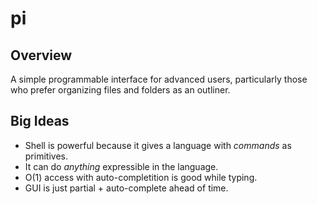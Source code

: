 # pi

## Overview

A simple programmable interface for advanced users, particularly those who prefer organizing files and folders as an outliner.

## Big Ideas

* Shell is powerful because it gives a language with *commands* as primitives.
* It can do *anything* expressible in the language.
* O(1) access with auto-completition is good while typing.
* GUI is just partial + auto-complete ahead of time.
